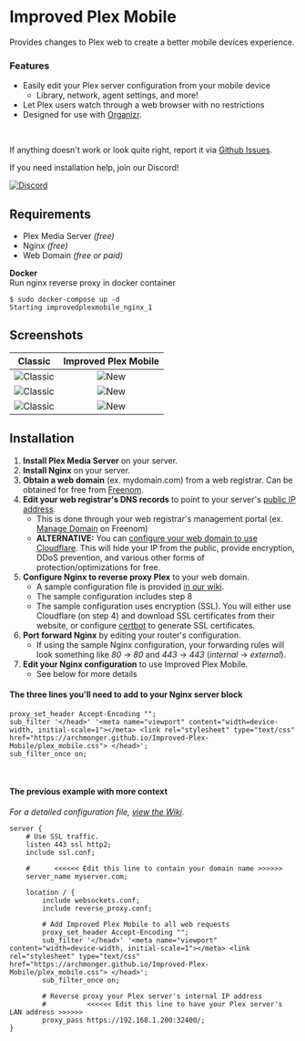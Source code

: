 # Improved Plex Mobile
Provides changes to Plex web to create a better mobile devices experience. 

### Features
- Easily edit your Plex server configuration from your mobile device
   - Library, network, agent settings, and more!
- Let Plex users watch through a web browser with no restrictions
- Designed for use with [Organizr](https://github.com/causefx/Organizr).

<br/>

If anything doesn't work or look quite right, report it via [Github Issues](https://github.com/Archmonger/Improved-Plex-Mobile/issues).

If you need installation help, join our Discord!

[![Discord](https://img.shields.io/badge/discord-join-orange.svg?style=for-the-badge&logo=discord)](https://discord.gg/sfjkDaM)<br/>


## Requirements<br/>
- Plex Media Server _(free)_
- Nginx _(free)_
- Web Domain _(free or paid)_


**Docker**<br/>
Run nginx reverse proxy in docker container

```
$ sudo docker-compose up -d
Starting improvedplexmobile_nginx_1
```

## Screenshots
| Classic | Improved Plex Mobile |
|:---:|:---:|
| ![Classic](https://archmonger.github.io/Improved-Plex-Mobile/screenshots/classic_1.png)  | ![New](https://archmonger.github.io/Improved-Plex-Mobile/screenshots/new_1.png) |
| ![Classic](https://archmonger.github.io/Improved-Plex-Mobile/screenshots/classic_2.png)  | ![New](https://archmonger.github.io/Improved-Plex-Mobile/screenshots/new_2.png) |
| ![Classic](https://archmonger.github.io/Improved-Plex-Mobile/screenshots/classic_3.png)  | ![New](https://archmonger.github.io/Improved-Plex-Mobile/screenshots/new_3.png) |


## Installation<br/>
1) **Install Plex Media Server** on your server.
2) **Install Nginx** on your server.
3) **Obtain a web domain** (ex. mydomain.com) from a web registrar. Can be obtained for free from [Freenom](https://www.freenom.com/en/index.html?lang=en).
4) **Edit your web registrar's DNS records** to point to your server's [public IP address](https://www.google.com/search?q=what+is+my+ip&ie=UTF-8&oe=UTF-8).
   - This is done through your web registrar's management portal (ex. [Manage Domain](https://my.freenom.com/clientarea.php?action=domains) on Freenom)
   - **ALTERNATIVE:** You can [configure your web domain to use Cloudflare](https://dev.to/hieplpvip/get-a-free-domain-with-freenom-and-cloudflare-k1j). This will hide your IP from the public, provide encryption, DDoS prevention, and various other forms of protection/optimizations for free.
5) **Configure Nginx to reverse proxy Plex** to your web domain.
   - A sample configuration file is provided [in our wiki](https://github.com/Archmonger/Improved-Plex-Mobile/wiki/Nginx-Configuration).
   - The sample configuration includes step 8
   - The sample configuration uses encryption (SSL). You will either use Cloudflare (on step 4) and download SSL certificates from their website, or configure [certbot](https://certbot.eff.org/) to generate SSL certificates. 
6) **Port forward Nginx** by editing your router's configuration.
   - If using the sample Nginx configuration, your forwarding rules will look something like _80_ -> _80_ and _443_ -> _443_ (_internal_ -> _external_).
7) **Edit your Nginx configuration** to use Improved Plex Mobile.
   - See below for more details

#### The three lines you'll need to add to your Nginx server block
```nginx
proxy_set_header Accept-Encoding "";
sub_filter '</head>' '<meta name="viewport" content="width=device-width, initial-scale=1"></meta> <link rel="stylesheet" type="text/css" href="https://archmonger.github.io/Improved-Plex-Mobile/plex_mobile.css"> </head>';
sub_filter_once on;
```

<br/>

#### The previous example with more context
_For a detailed configuration file, [view the Wiki](https://github.com/Archmonger/Improved-Plex-Mobile/wiki/Nginx-Configuration)._
```nginx
server {
	# Use SSL traffic.
	listen 443 ssl http2;
	include ssl.conf;

	#      <<<<<< Edit this line to contain your domain name >>>>>>
	server_name myserver.com;

	location / {
		include websockets.conf;
		include reverse_proxy.conf;

		# Add Improved Plex Mobile to all web requests
		proxy_set_header Accept-Encoding "";
		sub_filter '</head>' '<meta name="viewport" content="width=device-width, initial-scale=1"></meta> <link rel="stylesheet" type="text/css" href="https://archmonger.github.io/Improved-Plex-Mobile/plex_mobile.css"> </head>';
		sub_filter_once on;

		# Reverse proxy your Plex server's internal IP address
		#          <<<<<< Edit this line to have your Plex server's LAN address >>>>>>
		proxy_pass https://192.168.1.200:32400/;
}
```
